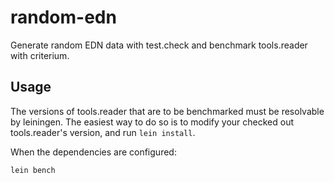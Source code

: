# random-edn

Generate random EDN data with test.check and benchmark tools.reader
with criterium.

## Usage

The versions of tools.reader that are to be benchmarked must be
resolvable by leiningen. The easiest way to do so is to modify your
checked out tools.reader's version, and run `lein install`.

When the dependencies are configured:

```
lein bench
```
